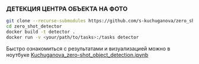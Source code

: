 ### ДЕТЕКЦИЯ ЦЕНТРА ОБЪЕКТА НА ФОТО

```bash
git clone --recurse-submodules https://github.com/s-kuchuganova/zero_shot_detector.git
cd zero_shot_detector
docker build -t detector .
docker run -v <your/path/to/tasks>:/tasks detector
```
Быстро ознакомиться с результатами и визуализацией можно в ноутбуке [Kuchuganova_zero-shot_object_detection.ipynb](Kuchuganova_zero-shot_object_detection.ipynb)

